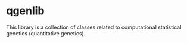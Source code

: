 # qgenlib
This library is a collection of classes related to computational statistical genetics (quantitative genetics).
